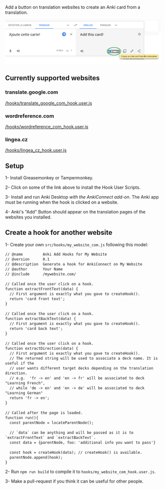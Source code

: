 Add a button on translation websites to create an Anki card from a translation.

![Screenshot](/doc/images/screenshot.png)

## Currently supported websites

### translate.google.com

  [/hooks/translate_google_com_hook.user.js](https://github.com/OoDeLally/tampermonkey-anki-add-hooks/raw/master/hooks/translate_google_com_hook.user.js)

### wordreference.com

  [/hooks/wordreference_com_hook.user.js](https://github.com/OoDeLally/tampermonkey-anki-add-hooks/raw/master/hooks/wordreference_com_hook.user.js)

### lingea.cz

  [/hooks/lingea_cz_hook.user.js](https://github.com/OoDeLally/tampermonkey-anki-add-hooks/raw/master/hooks/lingea_cz_hook.user.js)


## Setup


1- Install Greasemonkey or Tampermonkey.

2- Click on some of the link above to install the Hook User Scripts.

3- Install and run Anki Desktop *with the AnkiConnect add-on*. The Anki app must be running when the hook is clicked on a website.

4- Anki's "Add" Button should appear on the translation pages of the websites you installed.



## Create a hook for another website

1- Create your own `src/hooks/my_website_com.js` following this model:
```
// @name         Anki Add Hooks for My Website
// @version      0.1
// @description  Generate a hook for AnkiConnect on My Website
// @author       Your Name
// @include      /mywebsite.com/

// Called once the user click on a hook.
function extractFrontText(data) {
  // First argument is exactly what you gave to createHook().
  return 'card front text';
}

// Called once the user click on a hook.
function extractBackText(data) {
  // First argument is exactly what you gave to createHook().
  return 'card back text';
}

// Called once the user click on a hook.
function extractDirection(data) {
  // First argument is exactly what you gave to createHook().
  // The returned string will be used to associate a deck name. It is useful if the
  // user wants different target decks depending on the translation direction.
  // e.g.  'fr -> en' and 'en -> fr' will be associated to deck "Learning French",
  // while 'de -> en' and 'en -> de' will be associated to deck "Learning German"
  return 'fr -> en';
}

// Called after the page is loaded.
function run(){
  const parentNode = locateParentNode();

  // `data` can be anything and will be passed as it is to `extractFrontText` and `extractBackText`.
  const data = {parentNode, foo: 'additional info you want to pass'}

  const hook = createHook(data); // createHook() is available.
  parentNode.append(hook);
}
```



2- Run `npm run build` to compile it to `hooks/my_website_com_hook.user.js`.

3- Make a pull-request if you think it can be useful for other people.
